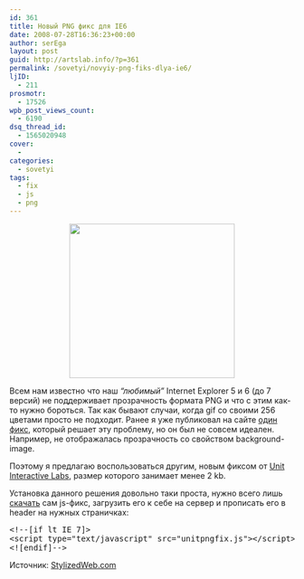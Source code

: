 ```yaml
---
id: 361
title: Новый PNG фикс для IE6
date: 2008-07-28T16:36:23+00:00
author: serEga
layout: post
guid: http://artslab.info/?p=361
permalink: /sovetyi/novyiy-png-fiks-dlya-ie6/
ljID:
  - 211
prosmotr:
  - 17526
wpb_post_views_count:
  - 6190
dsq_thread_id:
  - 1565020948
cover:
  -
categories:
  - sovetyi
tags:
  - fix
  - js
  - png
---
```

<center>
  <a href="http://googledrive.com/host/0B9lHVSSSdxdxd0hjdUdmRzY3Tjg/png_fix_for_internet_explorer.jpg"><img src="http://googledrive.com/host/0B9lHVSSSdxdxd0hjdUdmRzY3Tjg/png_fix_for_internet_explorer.jpg" alt="" title="png_fix_for_internet_explorer" width="292" height="273" class="alignnone size-full wp-image-832" /></a>
</center>



Всем нам известно что наш _&#8220;любимый&#8221;_ Internet Explorer 5 и 6 (до 7 версий) не поддерживает прозрачность формата PNG и что с этим как-то нужно бороться. Так как бывают случаи, когда gif со своими 256 цветами просто не подходит. Ранее я уже публиковал на сайте <a href="http://artslab.info/?p=58#comments" target="_blank">один фикс</a>, который решает эту проблему, но он был не совсем идеален. Например, не отображалась прозрачность со свойством background-image.

Поэтому я предлагаю воспользоваться другим, новым фиксом от [Unit Interactive Labs](http://labs.unitinteractive.com/index.php), размер которого занимает менее 2 kb.

Установка данного решения довольно таки проста, нужно всего лишь <a href="http://labs.unitinteractive.com/unitpngfix.php" target="_blank">скачать</a> сам js-фикс, загрузить его к себе на сервер и прописать его в header на нужных страничках:

<pre lang="html">&lt;!--[if lt IE 7]&gt;
&lt;script type="text/javascript" src="unitpngfix.js"&gt;&lt;/script&gt;
&lt;![endif]--&gt;</pre>

Источник: <a href="http://stylizedweb.com/2008/07/27/a-brand-new-png-fix-for-ie6/" target="_blank">StylizedWeb.com</a>
